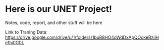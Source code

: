 # Here is our UNET Project!


Notes, code, report, and other stuff will be here

Link to Traning Data: https://drive.google.com/drive/u/1/folders/1buB8HO4oWdDxApQOokeBzilHe1hi0G0L
